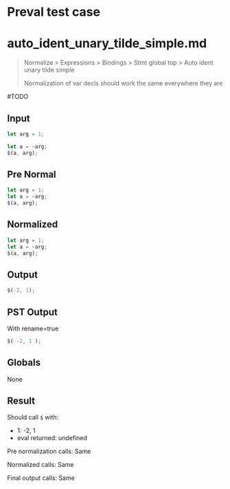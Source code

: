 # Preval test case

# auto_ident_unary_tilde_simple.md

> Normalize > Expressions > Bindings > Stmt global top > Auto ident unary tilde simple
>
> Normalization of var decls should work the same everywhere they are

#TODO

## Input

`````js filename=intro
let arg = 1;

let a = ~arg;
$(a, arg);
`````

## Pre Normal

`````js filename=intro
let arg = 1;
let a = ~arg;
$(a, arg);
`````

## Normalized

`````js filename=intro
let arg = 1;
let a = ~arg;
$(a, arg);
`````

## Output

`````js filename=intro
$(-2, 1);
`````

## PST Output

With rename=true

`````js filename=intro
$( -2, 1 );
`````

## Globals

None

## Result

Should call `$` with:
 - 1: -2, 1
 - eval returned: undefined

Pre normalization calls: Same

Normalized calls: Same

Final output calls: Same
